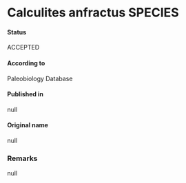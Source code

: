 Calculites anfractus SPECIES
=======

#### Status
ACCEPTED

#### According to
Paleobiology Database

#### Published in
null

#### Original name
null

### Remarks
null